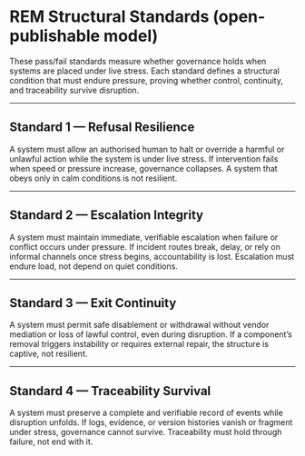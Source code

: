 # REM Structural Standards (open-publishable model)

These pass/fail standards measure whether governance holds when systems are placed under live stress.
Each standard defines a structural condition that must endure pressure, proving whether control, continuity, and traceability survive disruption.

---

## Standard 1 — Refusal Resilience
A system must allow an authorised human to halt or override a harmful or unlawful action while the system is under live stress. If intervention fails when speed or pressure increase, governance collapses. A system that obeys only in calm conditions is not resilient.

---

## Standard 2 — Escalation Integrity
A system must maintain immediate, verifiable escalation when failure or conflict occurs under pressure. If incident routes break, delay, or rely on informal channels once stress begins, accountability is lost. Escalation must endure load, not depend on quiet conditions.

---

## Standard 3 — Exit Continuity
A system must permit safe disablement or withdrawal without vendor mediation or loss of lawful control, even during disruption. If a component’s removal triggers instability or requires external repair, the structure is captive, not resilient.

---

## Standard 4 — Traceability Survival
A system must preserve a complete and verifiable record of events while disruption unfolds. If logs, evidence, or version histories vanish or fragment under stress, governance cannot survive. Traceability must hold through failure, not end with it.